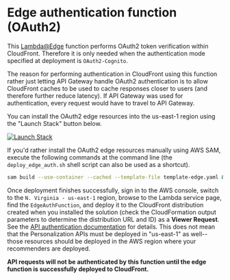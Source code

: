 # Edge authentication function (OAuth2)

This [Lambda@Edge](https://aws.amazon.com/lambda/edge/) function performs OAuth2 token verification within CloudFront. Therefore it is only needed when the authentication mode specified at deployment is `OAuth2-Cognito`.

The reason for performing authentication in CloudFront using this function rather just letting API Gateway handle OAuth2 authentication is to allow CloudFront caches to be used to cache responses closer to users (and therefore further reduce latency). If API Gateway was used for authentication, every request would have to travel to API Gateway.

You can install the OAuth2 edge resources into the us-east-1 region using the "Launch Stack" button below.

[![Launch Stack](https://cdn.rawgit.com/buildkite/cloudformation-launch-stack-button-svg/master/launch-stack.svg)](https://console.aws.amazon.com/cloudformation/home?region=us-east-1#/stacks/create/review?templateURL=https://s3.amazonaws.com/personalize-solution-staging-us-east-1/personalization-apis-edge/template.yaml&stackName=personalization-apis-edge)

If you'd rather install the OAuth2 edge resources manually using AWS SAM, execute the following commands at the command line (the `deploy_edge_auth.sh` shell script can also be used as a shortcut).

```bash
sam build --use-container --cached --template-file template-edge.yaml && sam deploy --region us-east-1 --config-file samconfig-edge.toml --guided
```

Once deployment finishes successfully, sign in to the AWS console, switch to the `N. Virginia - us-east-1` region, browse to the Lambda service page, find the `EdgeAuthFunction`, and deploy it to the CloudFront distribution created when you installed the solution (check the CloudFormation output parameters to determine the distribution URL and ID) as a **Viewer Request**. See the [API authentication documentation](../../docs/api_authentication.md) for details. This does not mean that the Personalization APIs must be deployed in "us-east-1" as well--those resources should be deployed in the AWS region where your recommenders are deployed.

**API requests will not be authenticated by this function until the edge function is successfully deployed to CloudFront.**